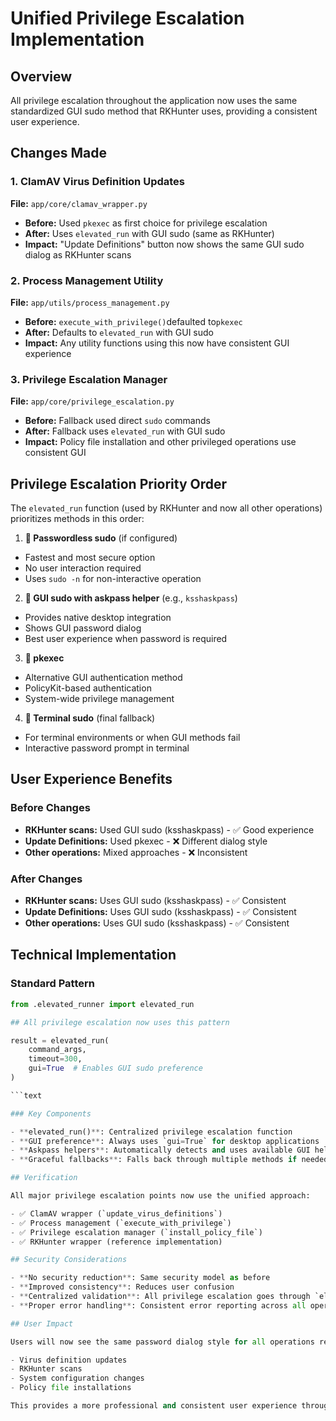 # Unified Privilege Escalation Implementation

## Overview

All privilege escalation throughout the application now uses the same standardized GUI sudo method that RKHunter uses, providing a consistent user experience.

## Changes Made

### 1. ClamAV Virus Definition Updates

**File:** `app/core/clamav_wrapper.py`

- **Before:** Used `pkexec` as first choice for privilege escalation
- **After:** Uses `elevated_run` with GUI sudo (same as RKHunter)
- **Impact:** "Update Definitions" button now shows the same GUI sudo dialog as RKHunter scans

### 2. Process Management Utility

**File:** `app/utils/process_management.py`

- **Before:** `execute_with_privilege()`defaulted to`pkexec`
- **After:** Defaults to `elevated_run` with GUI sudo
- **Impact:** Any utility functions using this now have consistent GUI experience

### 3. Privilege Escalation Manager

**File:** `app/core/privilege_escalation.py`

- **Before:** Fallback used direct `sudo` commands
- **After:** Fallback uses `elevated_run` with GUI sudo
- **Impact:** Policy file installation and other privileged operations use consistent GUI

## Privilege Escalation Priority Order

The `elevated_run` function (used by RKHunter and now all other operations) prioritizes methods in this order:

1. **🥇 Passwordless sudo** (if configured)
- Fastest and most secure option
- No user interaction required
- Uses `sudo -n` for non-interactive operation
2. **🥈 GUI sudo with askpass helper** (e.g., `ksshaskpass`)
- Provides native desktop integration
- Shows GUI password dialog
- Best user experience when password is required
3. **🥉 pkexec**
- Alternative GUI authentication method
- PolicyKit-based authentication
- System-wide privilege management
4. **🏃 Terminal sudo** (final fallback)
- For terminal environments or when GUI methods fail
- Interactive password prompt in terminal

## User Experience Benefits

### Before Changes

- **RKHunter scans:** Used GUI sudo (ksshaskpass) - ✅ Good experience
- **Update Definitions:** Used pkexec - ❌ Different dialog style
- **Other operations:** Mixed approaches - ❌ Inconsistent

### After Changes

- **RKHunter scans:** Uses GUI sudo (ksshaskpass) - ✅ Consistent
- **Update Definitions:** Uses GUI sudo (ksshaskpass) - ✅ Consistent
- **Other operations:** Uses GUI sudo (ksshaskpass) - ✅ Consistent

## Technical Implementation

### Standard Pattern

```Python
from .elevated_runner import elevated_run

## All privilege escalation now uses this pattern

result = elevated_run(
    command_args,
    timeout=300,
    gui=True  # Enables GUI sudo preference
)

```text

### Key Components

- **elevated_run()**: Centralized privilege escalation function
- **GUI preference**: Always uses `gui=True` for desktop applications
- **Askpass helpers**: Automatically detects and uses available GUI helpers
- **Graceful fallbacks**: Falls back through multiple methods if needed

## Verification

All major privilege escalation points now use the unified approach:

- ✅ ClamAV wrapper (`update_virus_definitions`)
- ✅ Process management (`execute_with_privilege`)
- ✅ Privilege escalation manager (`install_policy_file`)
- ✅ RKHunter wrapper (reference implementation)

## Security Considerations

- **No security reduction**: Same security model as before
- **Improved consistency**: Reduces user confusion
- **Centralized validation**: All privilege escalation goes through `elevated_run`
- **Proper error handling**: Consistent error reporting across all operations

## User Impact

Users will now see the same password dialog style for all operations requiring privileges:

- Virus definition updates
- RKHunter scans
- System configuration changes
- Policy file installations

This provides a more professional and consistent user experience throughout the application.
